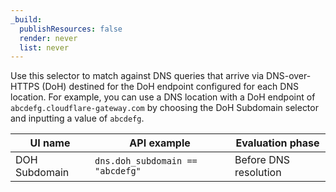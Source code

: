 ```yaml
---
_build:
  publishResources: false
  render: never
  list: never
---
```


Use this selector to match against DNS queries that arrive via DNS-over-HTTPS (DoH) destined for the DoH endpoint configured for each DNS location. For example, you can use a DNS location with a DoH endpoint of `abcdefg.cloudflare-gateway.com` by choosing the DoH Subdomain selector and inputting a value of `abcdefg`.

| UI name       | API example                      | Evaluation phase      |
| ------------- | -------------------------------- | --------------------- |
| DOH Subdomain | `dns.doh_subdomain == "abcdefg"` | Before DNS resolution |

